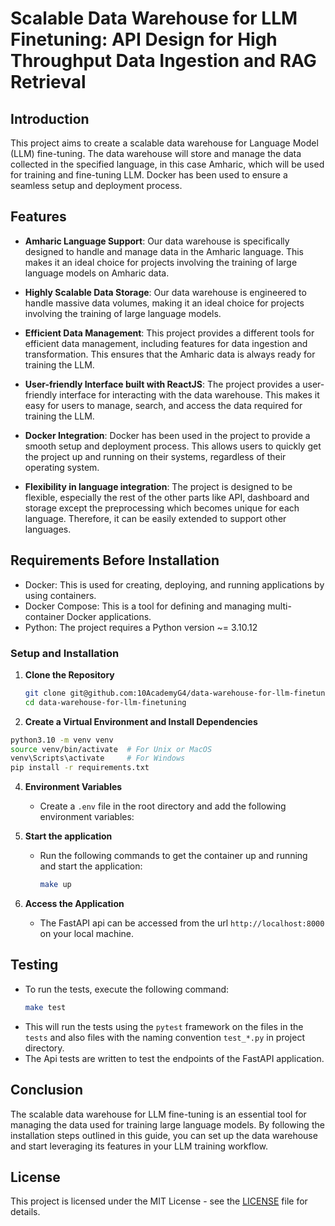 # Scalable Data Warehouse for LLM Finetuning: API Design for High Throughput Data Ingestion and RAG Retrieval

## Introduction

This project aims to create a scalable data warehouse for Language Model (LLM) fine-tuning. The data warehouse will store and manage the data collected in the specified language, in this case Amharic, which will be used for training and fine-tuning LLM. Docker has been used to ensure a seamless setup and deployment process.
## Features

- **Amharic Language Support**: Our data warehouse is specifically designed to handle and manage data in the Amharic language. This makes it an ideal choice for projects involving the training of large language models on Amharic data.

- **Highly Scalable Data Storage**: Our data warehouse is engineered to handle massive data volumes, making it an ideal choice for projects involving the training of large language models.

-  **Efficient Data Management**: This project provides a different tools for efficient data management, including features for data ingestion and transformation. This ensures that the Amharic data is always ready for training the LLM.

- **User-friendly Interface built with ReactJS**: The project provides a user-friendly interface for interacting with the data warehouse. This makes it easy for users to manage, search, and access the data required for training the LLM.

- **Docker Integration**: Docker has been used in the project to provide a smooth setup and deployment process. This allows users to quickly get the project up and running on their systems, regardless of their operating system.

- **Flexibility in language integration**: The project is designed to be flexible, especially the rest of the other parts like API, dashboard and storage except the preprocessing which becomes unique for each language. Therefore, it can be easily extended to support other languages.

## Requirements Before Installation
  - Docker: This is used for creating, deploying, and running applications by using containers.
  - Docker Compose: This is a tool for defining and managing multi-container Docker applications.
  - Python: The project requires a Python version ~= 3.10.12

### Setup and Installation
1. **Clone the Repository**
    ```bash
    git clone git@github.com:10AcademyG4/data-warehouse-for-llm-finetuning.git
    cd data-warehouse-for-llm-finetuning
    ```

2. **Create a Virtual Environment and Install Dependencies**
```bash
python3.10 -m venv venv
source venv/bin/activate  # For Unix or MacOS
venv\Scripts\activate     # For Windows
pip install -r requirements.txt
```

4. **Environment Variables**
    - Create a `.env` file in the root directory and add the following environment variables:


5. **Start the application**

   - Run the following commands to get the container up and running and start the application:
      ```bash
     make up
      ```

6. **Access the Application**
   - The FastAPI api can be accessed from the url `http://localhost:8000` on your local machine.

## Testing
- To run the tests, execute the following command:
    ```bash
    make test
    ```
- This will run the tests using the `pytest` framework on the files in the `tests`  and also files with the naming convention `test_*.py` in project directory.
- The Api tests are written to test the endpoints of the FastAPI application.
    
## Conclusion
The scalable data warehouse for LLM fine-tuning is an essential tool for managing the data used for training large language models. By following the installation steps outlined in this guide, you can set up the data warehouse and start leveraging its features in your LLM training workflow.


## License
This project is licensed under the MIT License - see the [LICENSE](LICENSE) file for details.
